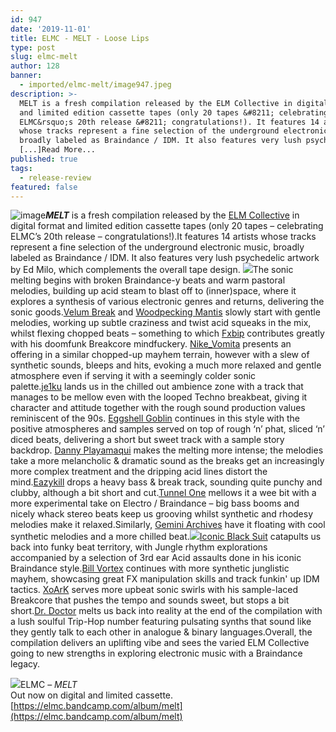 ```yaml
---
id: 947
date: '2019-11-01'
title: ELMC - MELT - Loose Lips
type: post
slug: elmc-melt
author: 128
banner:
  - imported/elmc-melt/image947.jpeg
description: >-
  MELT is a fresh compilation released by the ELM Collective in digital format
  and limited edition cassette tapes (only 20 tapes &#8211; celebrating
  ELMC&rsquo;s 20th release &#8211; congratulations!). It features 14 artists
  whose tracks represent a fine selection of the underground electronic music,
  broadly labeled as Braindance / IDM. It also features very lush psychedelic
  [...]Read More...
published: true
tags:
  - release-review
featured: false
---
```

![image](../imported/elmc-melt/image947.jpeg)**_MELT_** is a fresh compilation released by the [ELM Collective](https://elmc.bandcamp.com) in digital format and limited edition cassette tapes (only 20 tapes – celebrating ELMC’s 20th release – congratulations!).It features 14 artists whose tracks represent a fine selection of the underground electronic music, broadly labeled as Braindance / IDM. It also features very lush psychedelic artwork by Ed Milo, which complements the overall tape design. ![](/wp-content/uploads/live/img/wysiwyg/5da487ffe91d7.jpg)The sonic melting begins with broken Braindance-y beats and warm pastoral melodies, building up acid steam to blast off to (inner)space, where it explores a synthesis of various electronic genres and returns, delivering the sonic goods.[Velum Break](https://velumbreak.bandcamp.com/) and [Woodpecking Mantis](https://woodpeckingmantis.bandcamp.com/) slowly start with gentle melodies, working up subtle craziness and twist acid squeaks in the mix, whilst flexing chopped beats – something to which [Fxbip](https://fxbip.bandcamp.com/) contributes greatly with his doomfunk Breakcore mindfuckery. [Nike\_Vomita](https://nikevomita.bandcamp.com/) presents an offering in a similar chopped-up mayhem terrain, however with a slew of synthetic sounds, bleeps and hits, evoking a much more relaxed and gentle atmosphere even if serving it with a seemingly colder sonic palette.[je1ku](https://je1ku.bandcamp.com/) lands us in the chilled out ambience zone with a track that manages to be mellow even with the looped Techno breakbeat, giving it character and attitude together with the rough sound production values reminiscent of the 90s. [Eggshell Goblin](https://eggshellgoblin.bandcamp.com/) continues in this style with the positive atmospheres and samples served on top of rough ‘n’ phat, sliced ‘n’ diced beats, delivering a short but sweet track with a sample story backdrop. [Danny Playamaqui](https://playamaqui.bandcamp.com/) makes the melting more intense; the melodies take a more melancholic & dramatic sound as the breaks get an increasingly more complex treatment and the dripping acid lines distort the mind.[Eazykill](https://eazykill.bandcamp.com/) drops a heavy bass & break track, sounding quite punchy and clubby, although a bit short and cut.[Tunnel One](https://tunnelone.bandcamp.com/) mellows it a wee bit with a more experimental take on Electro / Braindance – big bass booms and nicely whack stereo beats keep us grooving whilst synthetic and rhodesy melodies make it relaxed.Similarly, [Gemini Archives](https://geminiarchives.com/) have it floating with cool synthetic melodies and a more chilled beat.![](/wp-content/uploads/live/img/wysiwyg/5da486f3f3dd0.jpg)[](https://iconicblacksuit.bandcamp.com/)[Iconic Black Suit](https://iconicblacksuit.bandcamp.com/) catapults us back into funky beat territory, with Jungle rhythm explorations accompanied by a selection of 3rd ear Acid assaults done in his iconic Braindance style.[Bill Vortex](https://www.discogs.com/artist/5859349-Bill-Vortex) continues with more synthetic junglistic mayhem, showcasing great FX manipulation skills and track funkin' up IDM tactics. [XoArK](https://xoark.bandcamp.com/) serves more upbeat sonic swirls with his sample-laced Breakcore that pushes the tempo and sounds sweet, but stops a bit short.[Dr. Doctor](https://soundcloud.com/dr-doctor) melts us back into reality at the end of the compilation with a lush soulful Trip-Hop number featuring pulsating synths that sound like they gently talk to each other in analogue & binary languages.Overall, the compilation delivers an uplifting vibe and sees the varied ELM Collective going to new strengths in exploring electronic music with a Braindance legacy.

![](/wp-content/uploads/live/img/wysiwyg/5da48431e979c.jpg)ELMC – _MELT_  
Out now on digital and limited cassette.  
[https://elmc.bandcamp.com/album/melt](https://elmc.bandcamp.com/album/melt)